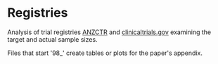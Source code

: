 # Registries
Analysis of trial registries [ANZCTR](https://www.anzctr.org.au/) and [clinicaltrials.gov](https://clinicaltrials.gov/) examining the target and actual sample sizes.

Files that start '98_' create tables or plots for the paper's appendix.
